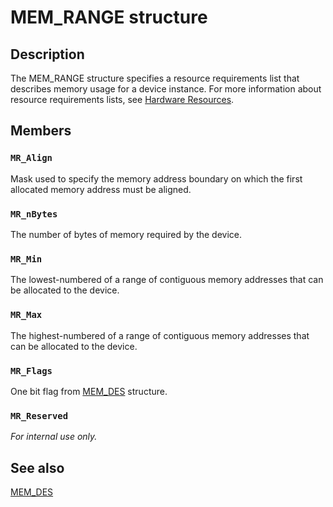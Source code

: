 # MEM_RANGE structure

## Description

The MEM_RANGE structure specifies a resource requirements list that describes memory usage for a device instance. For more information about resource requirements lists, see [Hardware Resources](https://learn.microsoft.com/windows-hardware/drivers/kernel/hardware-resources).

## Members

### `MR_Align`

Mask used to specify the memory address boundary on which the first allocated memory address must be aligned.

### `MR_nBytes`

The number of bytes of memory required by the device.

### `MR_Min`

The lowest-numbered of a range of contiguous memory addresses that can be allocated to the device.

### `MR_Max`

The highest-numbered of a range of contiguous memory addresses that can be allocated to the device.

### `MR_Flags`

One bit flag from [MEM_DES](https://learn.microsoft.com/windows/desktop/api/cfgmgr32/ns-cfgmgr32-mem_des) structure.

### `MR_Reserved`

*For internal use only.*

## See also

[MEM_DES](https://learn.microsoft.com/windows/desktop/api/cfgmgr32/ns-cfgmgr32-mem_des)